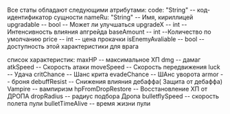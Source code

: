 Все статы обладают следующими атрибутами:
code: "String" -- код-идентификатор сущности
nameRu: "String" -- Имя, кириллицей
upgradable -- bool -- Может ли улучшаться
upgradeX -- int -- Интенсивность влияния апгрейда
baseAmount -- int --Количество по умолчанию
price -- int -- цена прокачки
isEnemyAvaliable -- bool -- доступность этой характеристики для врага

список характеристик:
maxHP -- максимальное ХП
dmg -- дамаг
atkSpeed -- Скорость атаки
moveSpeed -- Скорость передвижения
luck -- Удача
critChance -- Шанс крита
evadeChance -- ШАнс уворота
armor -- броня
debuffResist -- Снижения влияния дебаффа( Защита от дебаффа)
Vampire -- вампиризм
hpFromDropRestore -- Восстановление ХП от ДРОПА
dropRadius -- радиус подбора Дропа
bulletflySpeed -- скорость полета пули
bulletTimeAlive -- время жизни пули

